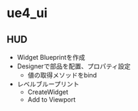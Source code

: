 # ue4_ui

## HUD
- Widget Blueprintを作成
- Designerで部品を配置、プロパティ設定
  - 値の取得メソッドをbind
- レベルブループリント
  - CreateWidget
  - Add to Viewport
